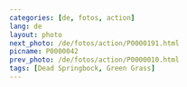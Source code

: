 ```yaml
---
categories: [de, fotos, action]
lang: de
layout: photo
next_photo: /de/fotos/action/P0000191.html
picname: P0000042
prev_photo: /de/fotos/action/P0000010.html
tags: [Dead Springbock, Green Grass]
---
```

